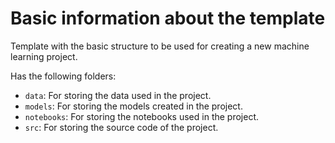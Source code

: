 # Basic information about the template

Template with the basic structure to be used for creating a new machine learning project.

Has the following folders:

- `data`: For storing the data used in the project.
- `models`: For storing the models created in the project.
- `notebooks`: For storing the notebooks used in the project.
- `src`: For storing the source code of the project.
